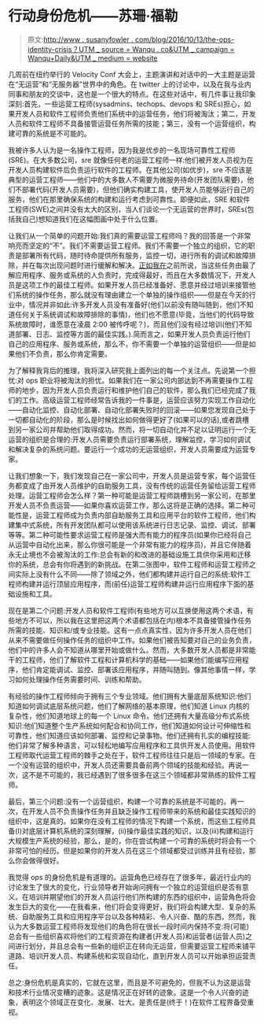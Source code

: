 # 行动身份危机——苏珊·福勒

> 原文:[http://www . susanyfowler . com/blog/2016/10/13/the-ops-identity-crisis？UTM _ source = Wanqu . co&UTM _ campaign = Wanqu+Daily&UTM _ medium = website](http://www.susanjfowler.com/blog/2016/10/13/the-ops-identity-crisis?utm_source=wanqu.co&utm_campaign=Wanqu+Daily&utm_medium=website)

几周前在纽约举行的 Velocity Conf 大会上，主题演讲和对话中的一大主题是运营在“无运营”和“无服务器”世界中的角色。在 twitter 上的讨论中，以及在我与业内同事和朋友的交谈中，这也是一个很大的特点。在这些对话中，有几件事让我印象深刻:首先，一些运营工程师(sysadmins、techops、devops 和 SREs)担心，如果开发人员和软件工程师负责他们系统中的运营任务，他们将被淘汰；第二，开发人员和软件工程师不具备接管运营任务所需的技能；第三，没有一个运营组织，构建可靠的系统是不可能的。

我被许多人认为是一名操作工程师，因为我是优步的一名现场可靠性工程师(SRE)。在大多数公司，sre 就像任何老的运营工程师一样:他们被开发人员视为在开发人员构建软件后负责运行软件的工程师。在其他公司(如优步)，sre 不应该是典型的运营工程师——他们中的大多数人不需要为微服务待命(开发团队需要)，他们不部署代码(开发人员需要)，但他们确实构建工具，使开发人员能够运行自己的服务，他们在那里确保系统的构建和运行考虑到可靠性。即便如此，SRE 和软件工程师(SWE)之间并没有太大的区别，当人们谈论一个无运营的世界时，SREs(包括我自己)想知道我们在这幅图画中处于什么位置。

让我们从一个简单的问题开始:我们真的需要运营工程师吗？我的回答是一个非常响亮而坚定的“不”。我们不需要运营工程师。我们不需要一个独立的组织，它的职责是部署所有代码，随时待命提供所有服务，监控一切，进行所有的调试和故障排除，并在每次出现问题时进行缓解和解决。[正如我在](http://www.susanjfowler.com/blog/2016/9/6/whos-on-call)之前所说，当这些任务由最了解应用程序、服务或系统的人负责时，完成得最好，而且在大多数情况下，开发人员是这项工作的最佳工程师。如果开发人员已经准备好、愿意并经过培训来接管他们系统的操作任务，那么就没有理由建立一个单独的操作组织——但是在今天的行业中，情况并非如此:许多开发人员没有准备好(他们以前没有随叫随到，他们不知道任何关于系统调试和故障排除的事情)，他们也不愿意(毕竟，当他们的代码导致系统故障时，谁愿意在凌晨 2:00 被传呼呢？)，而且他们没有经过培训(他们不知道部署、日志、监控等方面的最佳实践。).简而言之，如果开发人员负责运行他们自己的应用程序、服务或系统，那么不，你不需要一个单独的运营组织——但是如果他们不负责，那么你肯定需要。

为了解释我背后的推理，我将深入研究我上面列出的每一个关注点。先说第一个担忧:对 ops 职业将被淘汰的担忧。如果我们在一家公司内部达到不再需要操作工程师的地步，因为开发人员负责运行和维护他们自己的软件，那么我们已经完成了我们的工作。高级运营工程师经常告诉我的一件事是，运营应该努力实现工作自动化——自动化监控、自动化部署、自动化部署失败时的回滚——如果您发现自己处于一切都自动化的阶段，那么是时候找出如何做得更好了(如果可以的话),或者跳槽到另一家公司并帮助他们取得成功。然而，将一切自动化并不足以证明运行一个无运营的组织是合理的:开发人员需要负责运行部署系统，理解监控，学习如何调试和解决复杂的系统问题。要运行一个成功的无运营组织，开发人员需要成为运营专家。

让我们想象一下，我们发现自己在一家公司中，开发人员是运营专家，每个运营任务都变成了由开发人员维护的自助服务工具，没有传统的运营任务留给运营工程师处理。运营工程师会怎么样？第一种可能是运营工程师跳槽到另一家公司，在那里开发人员不负责运营——如果你喜欢运营工作，那么这将是正确的选择。第二种可能性是，运营工程师成为负责内部自助服务工具和应用平台的软件工程师，他们构建集中式系统，所有开发团队都可以使用该系统进行日志记录、监控、调试、部署等等。第二种可能性要求运营工程师是强大而有能力的程序员(如果你已经将自己从运营中自动化出来，那么你很可能是一个非常有能力的程序员)，并且它伴随着永无止境也不会被淘汰的工作:总会有新的和改进的基础设施工具供你采用和迁移你的系统，总会有你将遇到的新挑战。在第二张图中，软件工程师和运营工程师之间实际上没有什么不同——除了领域之外，他们都构建并运行自己的系统:软件工程师构建并运行顶层应用程序，而(前任)运营工程师构建并运行应用程序下面的基础设施和工具。

现在是第二个问题:开发人员和软件工程师(有些地方可以互换使用这两个术语，有些地方不可以，所以我在这里把这两个术语都包括在内)根本不具备接管操作任务所需的技能、知识和/或专业技能。这有一点点真实性，因为许多开发人员在他们从来不需要做任何操作任务的组织中工作。如果他们被告知要对自己的业务负责，他们中的许多人会不知道从哪里开始或做什么。然而，大多数开发人员都是非常能干的工程师，他们了解软件工程和计算机科学的基础——如果他们能编写应用程序，他们肯定能调试、监控、部署该应用程序，并随叫随到。像其他事情一样，学习如何处理操作任务需要时间、训练和帮助。

有经验的操作工程师倾向于拥有三个专业领域。他们拥有大量底层系统知识:他们知道如何调试底层系统问题，他们了解网络的基本原理，他们知道 Linux 内核的复杂性，他们知道地球上的每一个 Linux 命令。他们还拥有大量高级分布式系统知识:他们知道整个生产系统如何配合和协同工作，他们知道如何设计可伸缩性和可靠性，他们知道应该如何部署、监控和记录事物。他们还拥有扎实的编程技能:他们非常了解多种语言，可以轻松地编写应用程序和工具供开发人员使用。用软件工程师取代运营工程师的棘手之处在于，软件工程师往往只是后一领域的专家。在一个没有运营的组织中，开发人员还需要具备前两个领域的技能和经验。再说一次，这不是不可能的，我已经遇到了很多很多在这三个领域都非常熟练的软件工程师。

最后，第三个问题:没有一个运营组织，构建一个可靠的系统是不可能的。再一次，在开发人员不负责操作任务并且缺乏操作工程师带来的系统和最佳实践知识的组织中，这是真的。如果你在没有工程师的情况下构建一个系统，而这些工程师具备(I)对底层计算机系统的深刻理解，(ii)操作最佳实践的知识，以及(iii)构建和运行大规模生产系统的经验，那么，是的，你在尝试构建一个可靠的系统时将会有一个非常可怕的经历。但是如果你的开发人员在这三个领域都受过训练并且有经验，那么你会做得很好。

我觉得 ops 的身份危机是有道理的。运营角色已经存在了很多年，最近行业内的讨论发生了很大的变化，行业领导者开始询问拥有一个独立的运营组织是否有意义。在培训并期望他们的开发人员运行他们所构建的东西的组织中，运营角色将会发生巨大的变化——在我看来，他们将会变得更好，我们将会构建大型、复杂的系统、自助服务工具和应用程序平台以及各种精彩、令人兴奋、酷的东西。然而，我认为大多数运营工程师将发现他们的角色将在很长一段时间内保持不变:将(可能)总会有一些组织喜欢将他们的工程资源在构建者(开发人员)和运营者(运营人员)之间进行划分，并且总会有一些新的组织正在转向无运营，但需要运营工程师来铺平道路、培训开发人员、构建系统和实现自动化，直到开发人员可以开始承担运营责任。

总之:身份危机是真实的，它就在这里，而且是不可避免的，但我不认为这是运营和技术行业情况变糟的迹象。这是情况正在好转的迹象。这是一个令人兴奋的迹象，表明这个领域正在变化、发展、壮大。是责任是(终于！)在软件工程界备受重视。